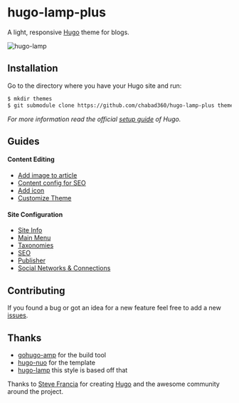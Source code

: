 # hugo-lamp-plus

A light, responsive [Hugo](https://gohugo.io/) theme for blogs.

![hugo-lamp](/images/screenshot.png)

## Installation

Go to the directory where you have your Hugo site and run:

```bash
$ mkdir themes
$ git submodule clone https://github.com/chabad360/hugo-lamp-plus themes/hugo-lamp-plus
```

*For more information read the official [setup guide](https://gohugo.io/overview/installing/) of Hugo.*

## Guides

#### Content Editing
  - [Add image to article](/docs/guide.md#add-image-to-article-content)
  - [Content config for SEO](/docs/guide.md#content-config-for-seo)
  - [Add icon](/docs/guide.md#add-icon)
  - [Customize Theme](/docs/guide.md#customize-theme)

#### Site Configuration
  - [Site Info](/docs/guide.md#site-info)
  - [Main Menu](/docs/guide.md#main-menu)
  - [Taxonomies](/docs/guide.md#taxonomies)
  - [SEO](/docs/guide.md#seo)
  - [Publisher](/docs/guide.md#publisher)
  - [Social Networks & Connections](/docs/guide.md#social-networks--connections)

## Contributing

If you found a bug or got an idea for a new feature feel free to add a new [issues](https://github.com/chabad360/hugo-lamp-plus/issues).

## Thanks
- [gohugo-amp](https://gohugo-amp.gohugohq.com/styling/) for the build tool
- [hugo-nuo](https://themes.gohugo.io/hugo-nuo/) for the template
- [hugo-lamp](https://themes.gohugo.io/hugo-lamp/) this style is based off that

Thanks to [Steve Francia](https://github.com/spf13) for creating [Hugo](https://gohugo.io/) and the awesome community around the project.
